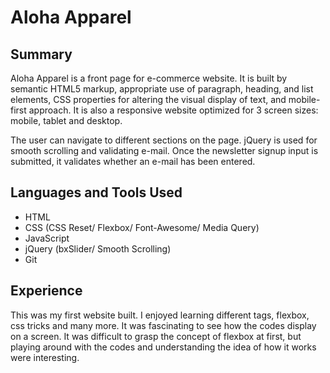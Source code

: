 # Aloha Apparel

Summary
-----------------------------------------------------------------------------------------------------------------------------------------
<p>Aloha Apparel is a front page for e-commerce website. It is built by semantic HTML5 markup, appropriate use of paragraph, heading,
and list elements, CSS properties for altering the visual display of text, and mobile-first approach. It is also a responsive website 
optimized for 3 screen sizes: mobile, tablet and desktop. </p>
<p>The user can navigate to different sections on the page. jQuery is used for smooth scrolling and validating e-mail. Once the
newsletter signup input is submitted, it validates whether an e-mail has been entered.</p>


Languages and Tools Used
----------------------------------------------------------------------------------------------------------------------------------------
<ul>
<li>HTML</li> 
<li>CSS (CSS Reset/ Flexbox/ Font-Awesome/ Media Query)</li>
<li>JavaScript</li>
<li>jQuery (bxSlider/ Smooth Scrolling)</li>
<li>Git</li>
</ul>

Experience
----------------------------------------------------------------------------------------------------------------------------------------
<p>This was my first website built. I enjoyed learning different tags, flexbox, css tricks and many more. It was fascinating to see how 
the codes display on a screen. It was difficult to grasp the concept of flexbox at first, but playing around with the codes and 
understanding the idea of how it works were interesting. </p>
